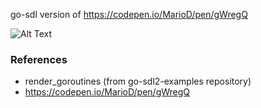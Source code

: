 go-sdl version of https://codepen.io/MarioD/pen/gWregQ

![Alt Text](https://media.giphy.com/media/QubUhNTqXf3Q07kJSZ/giphy.gif)

### References

* render_goroutines (from go-sdl2-examples repository)
* https://codepen.io/MarioD/pen/gWregQ
